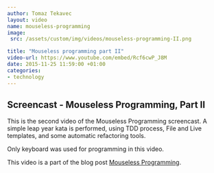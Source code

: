 ```yaml
---
author: Tomaz Tekavec
layout: video
name: mouseless-programming
image:
 src: /assets/custom/img/videos/mouseless-programming-II.png

title: "Mouseless programming part II"
video-url: https://www.youtube.com/embed/Rcf6cwP_J8M
date: 2015-11-25 11:59:00 +01:00
categories:
- technology
---
```



## Screencast - Mouseless Programming, Part II

This is the second video of the Mouseless Programming screencast. A simple leap year kata is performed, using TDD process, File and Live templates, and some automatic refactoring tools.

Only keyboard was used for programming in this video.

This video is a part of the blog post [Mouseless Programming]({{site.baseurl}}/2015/11/25/mouseless-programming/).
